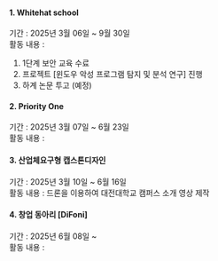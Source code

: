 #### 1. Whitehat school
기간 : 2025년 3월 06일 ~ 9월 30일\
활동 내용 : 
1. 1단계 보안 교육 수료
2. 프로젝트 [윈도우 악성 프로그램 탐지 및 분석 연구] 진행
3. 하계 논문 투고 (예정)

#### 2. Priority One
기간 : 2025년 3월 07일 ~ 6월 23일 \
활동 내용 : 

#### 3. 산업체요구형 캡스톤디자인
기간 : 2025년 3월 10일 ~ 6월 16일 \
활동 내용 : 드론을 이용하여 대전대학교 캠퍼스 소개 영상 제작

#### 4. 창업 동아리 [DiFoni]
기간 : 2025년 6월 08일 ~ \
활동 내용 : 


